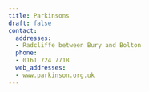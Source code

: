 ```yaml
---
title: Parkinsons
draft: false
contact:
  addresses:
  - Radcliffe between Bury and Bolton
  phone:
  - 0161 724 7718
  web_addresses:
  - www.parkinson.org.uk
---
```


